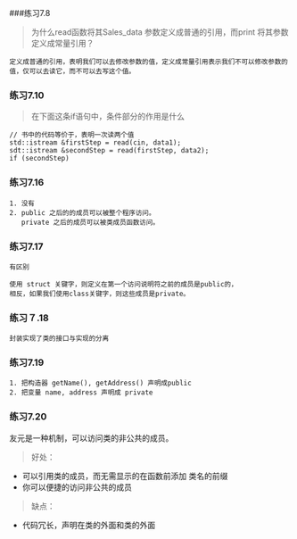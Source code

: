 ###练习7.8 
>为什么read函数将其Sales_data 参数定义成普通的引用，而print 将其参数定义成常量引用？
```
定义成普通的引用，表明我们可以去修改参数的值，定义成常量引用表示我们不可以修改参数的值，仅可以去读它，而不可以去写这个值。
```


### 练习7.10
>在下面这条if语句中，条件部分的作用是什么
```
// 书中的代码等价于，表明一次读两个值
std::istream &firstStep = read(cin, data1);
sdt::istream &secondStep = read(firstStep, data2);
if (secondStep)
```

### 练习7.16
```
1. 没有
2. public 之后的的成员可以被整个程序访问。
   private 之后的成员可以被类成员函数访问。 
```

### 练习7.17
```
有区别

使用 struct 关键字，则定义在第一个访问说明符之前的成员是public的，
相反，如果我们使用class关键字，则这些成员是private。
```
### 练习７.18
```
封装实现了类的接口与实现的分离
```

### 练习7.19
```
1. 把构造器 getName(), getAddress() 声明成public
2. 把变量 name, address 声明成 private
```
### 练习7.20

友元是一种机制，可以访问类的非公共的成员。
> 好处：
- 可以引用类的成员，而无需显示的在函数前添加 类名的前缀
- 你可以便捷的访问非公共的成员

> 缺点：
- 代码冗长，声明在类的外面和类的外面

